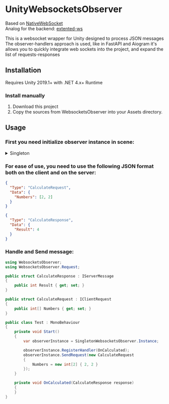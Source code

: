 # UnityWebsocketsObserver
Based on [NativeWebSocket](https://github.com/endel/NativeWebSocket) <br/>
Analog for the backend: [extented-ws](https://pypi.org/project/extented-ws/)

This is a websocket wrapper for Unity designed to process JSON messages<br/>
The observer-handlers approach is used, like in FastAPI and Aiogram it's allows you to quickly integrate web sockets into the project, and expand the list of requests-responses

## Installation
Requires Unity 2019.1+ with .NET 4.x+ Runtime

### Install manually
1. Download this project
2. Copy the sources from WebsocketsObserver into your Assets directory.

## Usage
### First you need initialize observer instance in scene:

<details>
  <summary>Singleton</summary>

1. Drop class `SingletonWebsocketsObserver` on gameobject in scene
2. Set websokets url
3. Use `SingletonWebsocketsObserver.Instance`
</details>

### For ease of use, you need to use the following **JSON** format both on the client and on the server:

```json
{
  "Type": "CalculateRequest",
  "Data": {
    "Numbers": [2, 2]
  }
}

{
  "Type": "CalculateResponse",
  "Data": {
    "Result": 4
  }
}
```

### Handle and Send message:

```cs
using WebsocketsObserver;
using WebsocketsObserver.Request;

public struct CalculateResponse : IServerMessage
{
    public int Result { get; set; }
}

public struct CalculateRequest : IClientRequest
{
    public int[] Numbers { get; set; }
}

public class Test : MonoBehaviour
{
    private void Start()
    {
        var observerInstance = SingletonWebsocketsObserver.Instance;

        observerInstance.RegisterHandler(OnCalculated);
        observerInstance.SendRequest(new CalculateRequest
        {
            Numbers = new int[2] { 2, 2 }
        });
    }

    private void OnCalculated(CalculateResponse response)
    {
    }
}
```
